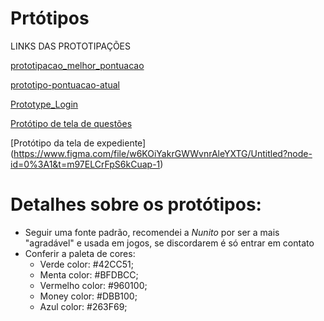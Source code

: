 # Prtótipos
LINKS DAS PROTOTIPAÇÕES 


[prototipacao_melhor_pontuacao](https://www.figma.com/file/w6KOiYakrGWWvnrAleYXTG/Untitled?node-id=0%3A1)<p>
[prototipo-pontuacao-atual](https://www.figma.com/file/9r7P02Hdo9KekblmAMqrpD/Untitled?node-id=0%3A1)<p>
[Prototype_Login](https://www.canva.com/design/DAFNeLr9Ze0/fu_FKSzfRvjzc3HJwd1p8w/edit#)<p>
[Protótipo de tela de questões](https://www.figma.com/file/uQGRZP7i4vtsQocIp1onAq/Prototipo-showdoespigao?node-id=0%3A1)<p>
[Protótipo da tela de expediente] (https://www.figma.com/file/w6KOiYakrGWWvnrAleYXTG/Untitled?node-id=0%3A1&t=m97ELCrFpS6kCuap-1)<p>

# Detalhes sobre os protótipos:
  * Seguir uma fonte padrão, recomendei a *Nunito* por ser a mais "agradável" e usada em jogos, se discordarem é só entrar em contato 
  * Conferir a paleta de cores:
    * Verde color: #42CC51; 
    * Menta color: #BFDBCC; 
    * Vermelho color: #960100; 
    * Money color: #DBB100; 
    * Azul color: #263F69; 
